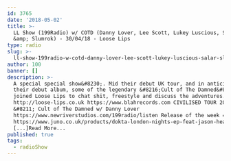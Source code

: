 ```yaml
---
id: 3765
date: '2018-05-02'
title: >-
  LL Show (199Radio) w/ COTD (Danny Lover, Lee Scott, Lukey Luscious, Salar
  &amp; Slumrok) - 30/04/18 - Loose Lips
type: radio
slug: >-
  ll-show-199radio-w-cotd-danny-lover-lee-scott-lukey-luscious-salar-slumrok-30-04-18
author: 100
banner: []
description: >-
  A special special show&#8230;. Mid their debut UK tour, and in anticipation of
  their debut album, some of the legendary &#8216;Cult of The Damned&#8217;
  joined Loose Lips to chat shit, freestyle and discuss the adventures.
  http://loose-lips.co.uk https://www.blahrecords.com CIVILISED TOUR 2018
  &#8211; Cult of The Damned w/ Danny Lover
  https://www.newriverstudios.com/199radio/listen Release of the week =
  https://www.juno.co.uk/products/dokta-london-nights-ep-feat-jason-heath/673609-01/
  [...]Read More...
published: true
tags:
  - radioShow
---
```

